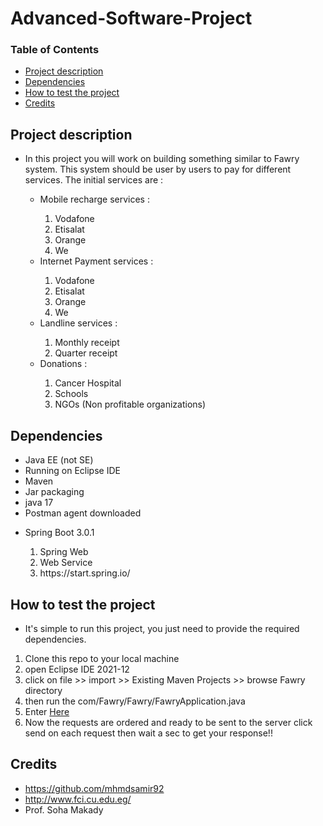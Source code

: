 # Advanced-Software-Project

### Table of Contents

* [Project description](#Project-description)
* [Dependencies](#dependencies)
* [How to test the project](#test)
* [Credits](#credits)

## Project description <a id= "Project-description"></a>
<ul>
    <li>In this project you will work on building something similar to Fawry system.  This system should 
    be user by users to pay for different services. The initial services are :</li>
    <ul>
        <li>Mobile recharge services :</li> 
    <ol>
        <li>Vodafone</li>
        <li>Etisalat</li>
        <li>Orange</li>
        <li>We</li>
    </ol>
    <li>Internet Payment services :</li> 
    <ol>
        <li>Vodafone</li>
        <li>Etisalat</li>
        <li>Orange</li>
        <li>We</li>
    </ol>
    <li>Landline services :</li> 
    <ol>
        <li>Monthly receipt</li>
        <li>Quarter receipt</li>
    </ol>
    <li>Donations :</li> 
    <ol>
        <li>Cancer Hospital</li>
        <li>Schools</li>
        <li>NGOs (Non profitable organizations)</li>
    </ol>
    </ul>
</ul>

## Dependencies
* Java EE (not SE)
* Running on Eclipse IDE
* Maven
* Jar packaging
* java 17
* Postman agent downloaded
<ul>
    <li>Spring Boot 3.0.1</li>
    <ol>
        <li>Spring Web</li>
        <li>Web Service</li>
        <li>https://start.spring.io/</li>
    </ol>
</ul>

## How to test the project <a id = "test"></a>
* It's simple to run this project, you just need to provide the required dependencies.
<ol>
    <li>Clone this repo to your local machine</li>
    <li>open Eclipse IDE 2021-12</li>
    <li>click on file >> import >> Existing Maven Projects >> browse Fawry directory</li>
    <li>then run the com/Fawry/Fawry/FawryApplication.java</li>
    <li>Enter <a target="_blank" href ="https://www.postman.com/crimson-escape-90569/workspace/exposed-postman-collection/collection/25138431-85b92603-720c-4f91-ab46-12b124bab8f2?action=share&creator=25138431" > Here </a></li>
    <li>Now the requests are ordered and  ready to be sent to the server click send on each request then wait a sec to get your response!! </li>
</ol>

## Credits
* https://github.com/mhmdsamir92
* http://www.fci.cu.edu.eg/
* Prof. Soha Makady
